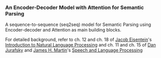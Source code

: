 ### An Encoder-Decoder Model with Attention for Semantic Parsing

A sequence-to-sequence (seq2seq) model for Semantic Parsing using Encoder-decoder and Attention as main building blocks.



For detailed background, refer to ch. 12 and ch. 18 of [Jacob Eisentein](https://jacobeisenstein.github.io/)'s [Introduction to Natural Language Processing](https://mitpress.mit.edu/books/introduction-natural-language-processing) and ch. 11 and ch. 15 of [Dan Jurafsky](https://web.stanford.edu/~jurafsky/) and [James H. Martin](https://home.cs.colorado.edu/~martin/)'s [Speech and Language Processing](https://web.stanford.edu/~jurafsky/slp3/) 


